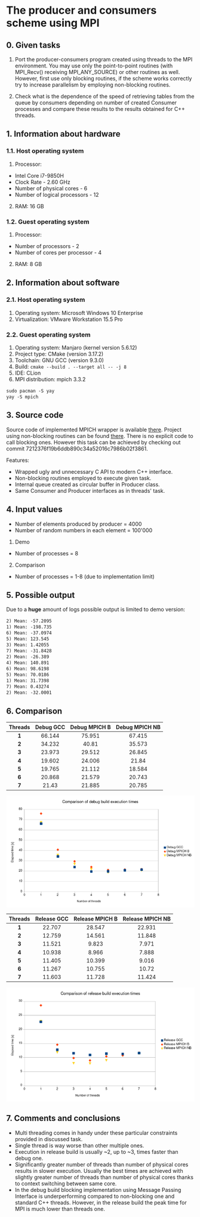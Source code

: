 ---
---

# **The producer and consumers scheme using MPI**

## 0. Given tasks

1. Port the producer-consumers program created using threads to the MPI environment. You may use only the point-to-point routines (with MPI_Recv() receiving MPI_ANY_SOURCE) or other routines as well. However, first use only blocking routines, if the scheme works correctly try to increase parallelism by employing non-blocking routines.

2. Check what is the dependence of the speed of retrieving tables from the queue by consumers depending on number of created Consumer processes and compare these results to the results obtained for C++ threads.

## 1. Information about hardware
### 1.1. Host operating system
1. Processor:
 * Intel Core i7-9850H
 * Clock Rate - 2.60 GHz
 * Number of physical cores - 6
 * Number of logical processors - 12
2. RAM: 16 GB

### 1.2. Guest operating system
1. Processor:
 * Number of processors - 2
 * Number of cores per processor - 4
2. RAM: 8 GB

## 2. Information about software
### 2.1. Host operating system
1. Operating system: Microsoft Windows 10 Enterprise
2. Virtualization: VMware Workstation 15.5 Pro

### 2.2. Guest operating system
1. Operating system: Manjaro (kernel version 5.6.12)
2. Project type: CMake (version 3.17.2)
3. Toolchain: GNU GCC (version 9.3.0)
4. Build: ```cmake --build . --target all -- -j 8```
5. IDE: CLion
6. MPI distribution: mpich 3.3.2
```
sudo pacman -S yay
yay -S mpich
```

## 3. Source code
Source code of implemented MPICH wrapper is available [there](https://github.com/SzymonZos/Scientific-Computing/tree/master/MPI).
Project using non-blocking routines can be found [there](https://github.com/SzymonZos/Scientific-Computing/tree/master/ProducerConsumer/Mpi). There is no explicit code to call blocking ones. However this task can be achieved by checking out commit 7212376f19b6ddb890c34a52016c7986b02f3861.

Features:

* Wrapped ugly and unnecessary C API to modern C++ interface.
* Non-blocking routines employed to execute given task.
* Internal queue created as circular buffer in Producer class.
* Same Consumer and Producer interfaces as in threads' task.

## 4. Input values

* Number of elements produced by producer = 4000
* Number of random numbers in each element = 100'000

1. Demo
* Number of processes = 8

2. Comparison
* Number of processes = 1-8 (due to implementation limit)

## 5. Possible output
Due to a **huge** amount of logs possible output is limited to demo version:
```
2) Mean: -57.2095
1) Mean: -198.735
6) Mean: -37.0974
5) Mean: 123.545
3) Mean: 1.42055
7) Mean: -31.8428
2) Mean: -26.389
4) Mean: 140.891
6) Mean: 98.6198
5) Mean: 70.0186
1) Mean: 31.7398
7) Mean: 0.43274
2) Mean: -32.0001
```

## 6. Comparison

|**Threads**|**Debug GCC**|**Debug MPICH B**|**Debug MPICH NB**|
|:---------:|:-----------:|:---------------:|:----------------:|
|   **1**   |    66.144   |      75.951     |      67.415      |
|   **2**   |    34.232   |      40.81      |      35.573      |
|   **3**   |    23.973   |      29.512     |      26.845      |
|   **4**   |    19.602   |      24.006     |      21.84       |
|   **5**   |    19.765   |      21.112     |      18.584      |
|   **6**   |    20.868   |      21.579     |      20.743      |
|   **7**   |    21.43    |      21.885     |      20.785      |

![Debug builds comparison](figures/debug.png "Debug builds comparison")

|**Threads**|**Release GCC**|**Release MPICH B**|**Release MPICH NB**|
|:---------:|:-------------:|:-----------------:|:------------------:|
|   **1**   |     22.707    |       28.547      |       22.931       |
|   **2**   |     12.759    |       14.561      |       11.848       |
|   **3**   |     11.521    |       9.823       |        7.971       |
|   **4**   |     10.938    |       8.966       |        7.888       |
|   **5**   |     11.405    |       10.399      |        9.016       |
|   **6**   |     11.267    |       10.755      |        10.72       |
|   **7**   |     11.603    |       11.728      |       11.424       |

![Release builds comparison](figures/release.png "Release builds comparison")

## 7. Comments and conclusions
* Multi threading comes in handy under these particular constraints provided in discussed task.
* Single thread is way worse than other multiple ones.
* Execution in release build is usually ~2, up to ~3, times faster than debug one.
* Significantly greater number of threads than number of physical cores results in slower execution. Usually the best times are achieved with slightly greater number of threads than number of physical cores thanks to context switching between same core.
* In the debug build blocking implementation using Message Passing Interface is underperforming compared to non-blocking one and standard C++ threads. However, in the release build the peak time for MPI is much lower than threads one.
